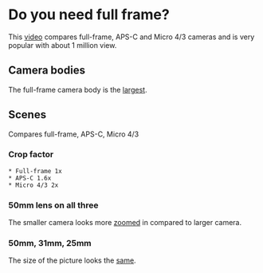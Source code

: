 # Do you need full frame?

This [video][100] compares full-frame, APS-C and Micro 4/3 cameras and is very
popular with about 1 million view.

[100]: https://www.youtube.com/watch?v=hi_CkZ0sGAw

## Camera bodies

The full-frame camera body is the [largest][110].

[110]: https://www.youtube.com/watch?v=hi_CkZ0sGAw&t=13s

## Scenes

Compares full-frame, APS-C, Micro 4/3

### Crop factor

    * Full-frame 1x
    * APS-C 1.6x
    * Micro 4/3 2x

### 50mm lens on all three

The smaller camera looks more [zoomed][120] in compared to larger camera.

[120]: https://www.youtube.com/watch?v=hi_CkZ0sGAw&t=154s

### 50mm, 31mm, 25mm

The size of the picture looks the [same][130].

[130]: https://www.youtube.com/watch?v=hi_CkZ0sGAw&t=259s

